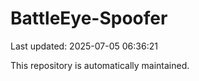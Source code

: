 # BattleEye-Spoofer

Last updated: 2025-07-05 06:36:21

This repository is automatically maintained.
